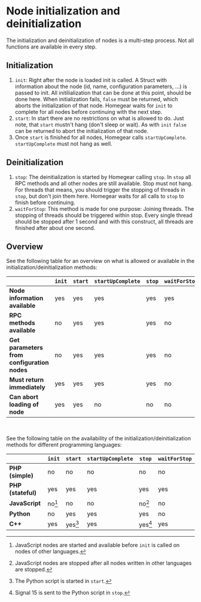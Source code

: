 # Node initialization and deinitialization

The initialization and deinitialization of nodes is a multi-step process. Not all functions are available in every step.

## Initialization

1. `init`: Right after the node is loaded init is called. A Struct with information about the node (id, name, configuration parameters, ...) is passed to init. All initilialization that can be done at this point, should be done here. When initialization fails, `false` must be returned, which aborts the initialization of that node. Homegear waits for `init` to complete for all nodes before continuing with the next step.
2. `start`: In start there are no restrictions on what is allowed to do. Just note, that `start` mustn't hang (don't sleep or wait). As with `init` `false` can be returned to abort the initialization of that node.
3. Once `start` is finished for all nodes, Homegear calls `startUpComplete`. `startUpComplete` must not hang as well.

## Deinitialization

1. `stop`: The deinitialization is started by Homegear calling `stop`. In `stop` all RPC methods and all other nodes are still available. Stop must not hang. For threads that means, you should trigger the stopping of threads in `stop`, but don't join them here. Homegear waits for all calls to `stop` to finish before continuing.
2. `waitForStop`: This method is made for one purpose: Joining threads. The stopping of threads should be triggered within stop. Every single thread should be stopped after 1 second and with this construct, all threads are finished after about one second.

## Overview

See the following table for an overview on what is allowed or available in the initialization/deinitialization methods:

|                                             | `init` | `start` | `startUpComplete` | `stop` | `waitForStop` |
| ------------------------------------------- | ------ | ------- | ----------------- | ------ | ------------- |
| **Node information available**              | yes    | yes     | yes               | yes    | yes           |
| **RPC methods available**                   | no     | yes     | yes               | yes    | no            |
| **Get parameters from configuration nodes** | no     | yes     | yes               | yes    | no            |
| **Must return immediately**                 | yes    | yes     | yes               | yes    | no            |
| **Can abort loading of node**               | yes    | yes     | no                | no     | no            |

​    

See the following table on the availability of the initialization/deinitialization methods for different programming languages:

|                    | `init` | `start` | `startUpComplete` | `stop`  | `waitForStop` |
| ------------------ | ------ | ------- | ----------------- | ------- | ------------- |
| **PHP (simple)**   | no     | no      | no                | no      | no            |
| **PHP (stateful)** | yes    | yes     | yes               | yes     | yes           |
| **JavaScript**     | no[^1] | no      | no                | no[^2]  | no            |
| **Python**         | no     | yes     | yes               | yes     | no            |
| **C++**            | yes    | yes[^3] | yes               | yes[^4] | yes           |

[^1]: JavaScript nodes are started and available before `init` is called on nodes of other languages.
[^2]: JavaScript nodes are stopped after all nodes written in other languages are stopped.
[^3]: The Python script is started in `start`.
[^4]: Signal 15 is sent to the Python script in `stop`.